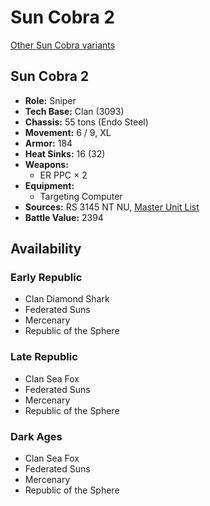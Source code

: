 # Sun Cobra 2

[Other Sun Cobra variants](../sun_cobra.md)

## Sun Cobra 2
- **Role:** Sniper
- **Tech Base:** Clan (3093)
- **Chassis:** 55 tons (Endo Steel)
- **Movement:** 6 / 9, XL
- **Armor:** 184
- **Heat Sinks:** 16 (32)
- **Weapons:**
  - ER PPC × 2
- **Equipment:**
  - Targeting Computer
- **Sources:** RS 3145 NT NU, [Master Unit List](http://masterunitlist.info/Unit/Details/6893/sun-cobra-2)
- **Battle Value:** 2394

## Availability

### Early Republic
- Clan Diamond Shark
- Federated Suns
- Mercenary
- Republic of the Sphere

### Late Republic
- Clan Sea Fox
- Federated Suns
- Mercenary
- Republic of the Sphere

### Dark Ages
- Clan Sea Fox
- Federated Suns
- Mercenary
- Republic of the Sphere

